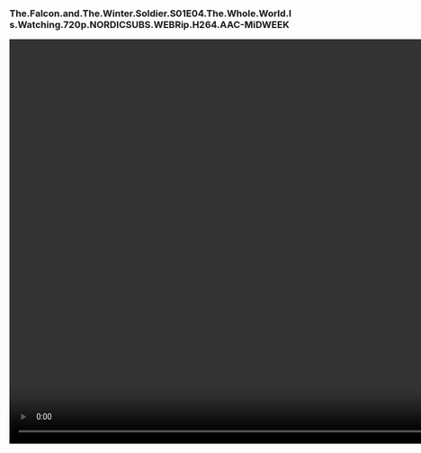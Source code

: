 
<!DOCTYPE html>
<html>
<head>
</head>
<body>

</body>
<h3>The.Falcon.and.The.Winter.Soldier.S01E04.The.Whole.World.Is.Watching.720p.NORDICSUBS.WEBRip.H264.AAC-MiDWEEK</h3>
<video width="1080" height="720" controls>
  <source src="https://bot.shuvo1.workers.dev/0:/TorrentBD%202/The.Falcon.and.The.Winter.Soldier.S01E04.The.Whole.World.Is.Watching.720p.NORDICSUBS.WEBRip.H264.AAC-MiDWEEK/The.Falcon.and.The.Winter.Soldier.S01E04.The.Whole.World.Is.Watching.720p.NORDICSUBS.WEBRip.H264.AAC-MiDWEEK.mp4" type="video/mp4">
</video> 
</html>
